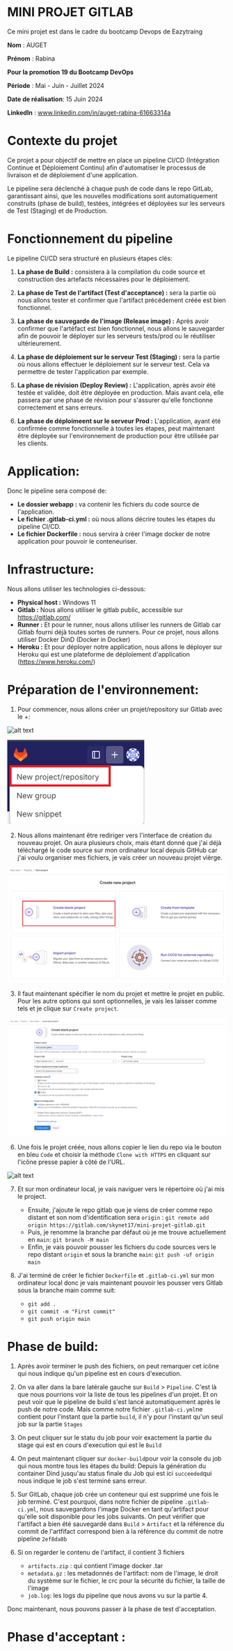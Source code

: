 # MINI PROJET GITLAB

Ce mini projet est dans le cadre du bootcamp Devops de Eazytraing

**Nom** : AUGET

**Prénom** : Rabina

**Pour la promotion 19 du Bootcamp DevOps**

**Période** : Mai - Juin - Juillet 2024

**Date de réalisation**: 15 Juin 2024

**LinkedIn** : www.linkedin.com/in/auget-rabina-61663314a

# Contexte du projet

Ce projet a pour objectif de mettre en place un pipeline CI/CD (Intégration Continue et Déploiement Continu) afin d'automatiser le processus de livraison et de déploiement d'une application. 

Le pipeline sera déclenché à chaque push de code dans le repo GitLab, garantissant ainsi, que les nouvelles modifications sont automatiquement construits (phase de build), testées, intégrées et déployées sur les serveurs de Test (Staging) et de Production.

# Fonctionnement du pipeline

Le pipeline CI/CD sera structuré en plusieurs étapes clés:

1. **La phase de Build :** consistera à la compilation du code source et construction des artefacts nécessaires pour le déploiement.

2. **La phase de Test de l'artifact (Test d'acceptance) :** sera la partie où nous allons tester et confirmer que l'artifact précédement créée est bien fonctionnel.

3. **La phase de sauvegarde de l'image (Release image) :** Après avoir confirmer que l'artéfact est bien fonctionnel, nous allons le sauvegarder afin de pouvoir le déployer sur les serveurs tests/prod ou le réutiliser ultérieurement.

4. **La phase de déploiement sur le serveur Test (Staging) :** sera la partie où nous allons effectuer le déploiement sur le serveur test. Cela va permettre de tester l'application par exemple.

5. **La phase de révision (Deploy Review) :** L'application, après avoir été testée et validée, doit être déployée en production. Mais avant cela, elle passera par une phase de révision pour s'assurer qu'elle fonctionne correctement et sans erreurs.

6. **La phase de déploimeent sur le serveur Prod :** L'application, ayant été confirmée comme fonctionnelle à toutes les étapes, peut maintenant être déployée sur l'environnement de production pour être utilisée par les clients.

# Application: 

Donc le pipeline sera composé de:

+ **Le dossier webapp :** va contenir les fichiers du code source de l'application.
+ **Le fichier .gitlab-ci.yml :** où nous allons décrire toutes les étapes du pipeline CI/CD.
+ **Le fichier Dockerfile :** nous servira à créer l'image docker de notre application pour pouvoir le conteneuriser.

# Infrastructure:

Nous allons utiliser les technologies ci-dessous:

+ **Physical host :** Windows 11
+ **Gitlab :** Nous allons utiliser le gitlab public, accessible sur https://gitlab.com/
+ **Runner :** Et pour le runner, nous allons utiliser les runners de Gitlab car Gitlab fourni déjà toutes sortes de runners. Pour ce projet, nous allons utiliser Docker DinD (Docker in Docker)
+ **Heroku :** Et pour déployer notre application, nous allons le déployer sur Heroku qui est une plateforme de déploiement d'application (https://www.heroku.com/)

# Préparation de l'environnement:

1. Pour commencer, nous allons créer un projet/repository sur Gitlab avec le +:

![alt text](<Capture d'écran 2024-08-26 224143.png>)

![alt text](<new project.png>)

2. Nous allons maintenant être rediriger vers l'interface de création du nouveau projet. On aura plusieurs choix, mais étant donné que j'ai déjà téléchargé le code source sur mon ordinateur local depuis GitHub car j'ai voulu organiser mes fichiers, je vais créer un nouveau projet vièrge.

![alt text](<create project.png>)

3. Il faut maintenant spécifier le nom du projet et mettre le projet en public. Pour les autre options qui sont optionnelles, je vais les laisser comme tels et je clique sur `Create project`.

![alt text](image.png)

6. Une fois le projet créée, nous allons copier le lien du repo via le bouton en bleu `Code` et choisir la méthode `Clone with HTTPS` en cliquant sur l'icône presse papier à côté de l'URL.

![alt text](<clone https.png>)

7. Et sur mon ordinateur local, je vais naviguer vers le répertoire où j'ai mis le project. 

    + Ensuite, j'ajoute le repo gitlab que je viens de créer comme repo distant et son nom d'identification sera `origin` : 
    `git remote add origin https://gitlab.com/skynet17/mini-projet-gitlab.git`
    + Puis, je renomme la branche par défaut où je me trouve actuellement en `main`: `git branch -M main`
    + Enfin, je vais pouvoir pousser les fichiers du code sources vers le repo distant `origin` et sous la branche `main`: `git push -uf origin main`

8. J'ai terminé de créer le fichier `Dockerfile` et `.gitlab-ci.yml` sur mon ordinateur local donc je vais maintenant pouvoir les pousser vers Gitlab sous la branche main comme suit:

    + `git add .`
    + `git commit -m "First commit"`
    + `git push origin main`

# Phase de build: 

1. Après avoir terminer le push des fichiers, on peut remarquer cet icône qui nous indique qu'un pipeline est en cours d'execution.

2. On va aller dans la bare latérale gauche sur `Build` > `Pipeline`. C'est là que nous pourrions voir la liste de tous les pipelines d'un projet. Et on peut voir que le pipeline de build s'est lancé automatiquement après le push de notre code. Mais comme notre fichier `.gitlab-ci.yml`ne contient pour l'instant que la partie `build`, il n'y pour l'instant qu'un seul job sur la partie `Stages`

3. On peut cliquer sur le statu du job pour voir exactement la partie du stage qui est en cours d'execution qui est le `Build`

4. On peut maintenant cliquer sur `docker-build`pour voir la console du job qui nous montre tous les étapes du build: Depuis la génération du container Dind jusqu'au status finale du Job qui est ici `succeeded`qui nous indique le job s'est terminé sans erreur.

5. Sur GitLab, chaque job crée un conteneur qui est supprimé une fois le job terminé. C'est pourquoi, dans notre fichier de pipeline `.gitlab-ci.yml`, nous sauvegardons l'image Docker en tant qu'artifact pour qu'elle soit disponible pour les jobs suivants. On peut vérifier que l'artifact a bien été sauvegardé dans `Build` > `Artifact` et la référence du commit de l'artfifact correspond bien à la référence du commit de notre pipeline `2ef8da8b`

6. Si on regarder le contenu de l'artifact, il contient 3 fichiers 
   + `artifacts.zip` : qui contient l'image docker .tar
   + `metadata.gz` : les metadonnés de l'artifact: nom de l'image, le droit du système sur le fichier, le crc pour la sécurité du fichier, la taille de l'image
   + `job.log`: les logs du pipeline que nous avons vu sur la partie 4.

Donc maintenant, nous pouvons passer à la phase de test d'acceptation.

# Phase d'acceptant : 

